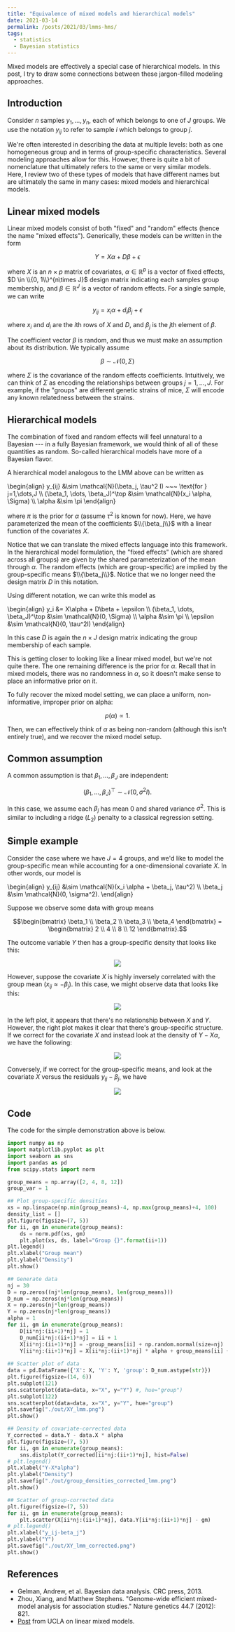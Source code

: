 ```yaml
---
title: "Equivalence of mixed models and hierarchical models"
date: 2021-03-14
permalink: /posts/2021/03/lmms-hms/
tags:
  - statistics
  - Bayesian statistics
---
```



Mixed models are effectively a special case of hierarchical models. In this post, I try to draw some connections between these jargon-filled modeling approaches.

## Introduction

Consider $n$ samples $y_1, \dots, y_n$, each of which belongs to one of $J$ groups. We use the notation $y_{ij}$ to refer to sample $i$ which belongs to group $j$.

We're often interested in describing the data at multiple levels: both as one homogeneous group and in terms of group-specific characteristics. Several modeling approaches allow for this. However, there is quite a bit of nomenclature that ultimately refers to the same or very similar models. Here, I review two of these types of models that have different names but are ultimately the same in many cases: mixed models and hierarchical models.

## Linear mixed models

Linear mixed models consist of both "fixed" and "random" effects (hence the name "mixed effects"). Generically, these models can be written in the form

$$Y = X \alpha + D \beta + \epsilon$$

where $X$ is an $n\times p$ matrix of covariates, $\alpha \in \mathbb{R}^p$ is a vector of fixed effects, $D \in \\{0, 1\\}^{n\times J}$ design matrix indicating each samples group membership, and $\beta \in \mathbb{R}^J$ is a vector of random effects. For a single sample, we can write

$$y_{ij} = x_i \alpha + d_i \beta_j + \epsilon$$

where $x_i$ and $d_i$ are the $i$th rows of $X$ and $D$, and $\beta_j$ is the $j$th element of $\beta$.

The coefficient vector $\beta$ is random, and thus we must make an assumption about its distribution. We typically assume

$$\beta \sim \mathcal{N}(0, \Sigma)$$

where $\Sigma$ is the covariance of the random effects coefficients. Intuitively, we can think of $\Sigma$ as encoding the relationships between groups $j=1, \dots, J$. For example, if the "groups" are different genetic strains of mice, $\Sigma$ will encode any known relatedness between the strains.

## Hierarchical models

The combination of fixed and random effects will feel unnatural to a Bayesian --- in a fully Bayesian framework, we would think of all of these quantities as random. So-called hierarchical models have more of a Bayesian flavor.

A hierarchical model analogous to the LMM above can be written as

\begin{align} y_{ij} &\sim \mathcal{N}(\beta_j, \tau^2 I) ~~~ \text{for } j=1,\dots,J \\\ (\beta_1, \dots, \beta_J)^\top &\sim \mathcal{N}(x_i \alpha, \Sigma) \\\ \alpha &\sim \pi \end{align}

where $\pi$ is the prior for $\alpha$ (assume $\tau^2$ is known for now). Here, we have parameterized the mean of the coefficients $\\{\beta_j\\}$ with a linear function of the covariates $X$.

Notice that we can translate the mixed effects language into this framework. In the hierarchical model formulation, the "fixed effects" (which are shared across all groups) are given by the shared parameterization of the mean through $\alpha$. The random effects (which are group-specific) are implied by the group-specific means $\\{\beta_j\\}$. Notice that we no longer need the design matrix $D$ in this notation.

Using different notation, we can write this model as

\begin{align} y_i &= X\alpha + D\beta + \epsilon \\\ (\beta_1, \dots, \beta_J)^\top &\sim \mathcal{N}(0, \Sigma) \\\ \alpha &\sim \pi \\\ \epsilon &\sim \mathcal{N}(0, \tau^2I) \end{align}

In this case $D$ is again the $n\times J$ design matrix indicating the group membership of each sample.

This is getting closer to looking like a linear mixed model, but we're not quite there. The one remaining difference is the prior for $\alpha$. Recall that in mixed models, there was no randomness in $\alpha$, so it doesn't make sense to place an informative prior on it. 

To fully recover the mixed model setting, we can place a uniform, non-informative, improper prior on alpha:

$$p(\alpha) \propto 1.$$

Then, we can effectively think of $\alpha$ as being non-random (although this isn't entirely true), and we recover the mixed model setup.

## Common assumption

A common assumption is that $\beta_1, \dots, \beta_J$ are independent:

$$(\beta_1, \dots, \beta_J)^\top \sim \mathcal{N}(0, \sigma^2 I).$$

In this case, we assume each $\beta_j$ has mean $0$ and shared variance $\sigma^2$. This is similar to including a ridge ($L_2$) penalty to a classical regression setting.

## Simple example

Consider the case where we have $J=4$ groups, and we'd like to model the group-specific mean while accounting for a one-dimensional covariate $X$. In other words, our model is

\begin{align} y_{ij} &\sim \mathcal{N}(x_i \alpha + \beta_j, \tau^2) \\\ \beta_j &\sim \mathcal{N}(0, \sigma^2). \end{align}

Suppose we observe some data with group means

$$\begin{bmatrix} \beta_1 \\ \beta_2 \\ \beta_3 \\ \beta_4 \end{bmatrix} = \begin{bmatrix} 2 \\ 4 \\ 8 \\ 12 \end{bmatrix}.$$

The outcome variable $Y$ then has a group-specific density that looks like this:

<p align="center">
  <img src="/assets/group_densities_lmm.png">
</p>

However, suppose the covariate $X$ is highly inversely correlated with the group mean ($x_{ij} \approx -\beta_j$). In this case, we might observe data that looks like this:

<p align="center">
  <img src="/assets/XY_lmm.png">
</p>

In the left plot, it appears that there's no relationship between $X$ and $Y$. However, the right plot makes it clear that there's group-specific structure. If we correct for the covariate $X$ and instead look at the density of $Y-X\alpha$, we have the following:

<p align="center">
  <img src="/assets/group_densities_corrected_lmm.png">
</p>

Conversely, if we correct for the group-specific means, and look at the covariate $X$ versus the residuals $y_{ij} - \beta_j$, we have

<p align="center">
  <img src="/assets/XY_lmm_corrected.png">
</p>

## Code

The code for the simple demonstration above is below.

```python
import numpy as np
import matplotlib.pyplot as plt
import seaborn as sns
import pandas as pd
from scipy.stats import norm

group_means = np.array([2, 4, 8, 12])
group_var = 1

## Plot group-specific densities
xs = np.linspace(np.min(group_means)-4, np.max(group_means)+4, 100)
density_list = []
plt.figure(figsize=(7, 5))
for ii, gm in enumerate(group_means):
    ds = norm.pdf(xs, gm)
    plt.plot(xs, ds, label="Group {}".format(ii+1))
plt.legend()
plt.xlabel("Group mean")
plt.ylabel("Density")
plt.show()

## Generate data
nj = 30
D = np.zeros((nj*len(group_means), len(group_means)))
D_num = np.zeros(nj*len(group_means))
X = np.zeros(nj*len(group_means))
Y = np.zeros(nj*len(group_means))
alpha = 1
for ii, gm in enumerate(group_means):
    D[ii*nj:(ii+1)*nj] = 1
    D_num[ii*nj:(ii+1)*nj] = ii + 1
    X[ii*nj:(ii+1)*nj] = -group_means[ii] + np.random.normal(size=nj)
    Y[ii*nj:(ii+1)*nj] = X[ii*nj:(ii+1)*nj] * alpha + group_means[ii] + np.random.normal(size=nj)
    
## Scatter plot of data
data = pd.DataFrame({'X': X, 'Y': Y, 'group': D_num.astype(str)})
plt.figure(figsize=(14, 6))
plt.subplot(121)
sns.scatterplot(data=data, x="X", y="Y") #, hue="group")
plt.subplot(122)
sns.scatterplot(data=data, x="X", y="Y", hue="group")
plt.savefig("./out/XY_lmm.png")
plt.show()

## Density of covariate-corrected data
Y_corrected = data.Y - data.X * alpha
plt.figure(figsize=(7, 5))
for ii, gm in enumerate(group_means):
    sns.distplot(Y_corrected[ii*nj:(ii+1)*nj], hist=False)
# plt.legend()
plt.xlabel("Y-X*alpha")
plt.ylabel("Density")
plt.savefig("./out/group_densities_corrected_lmm.png")
plt.show()

## Scatter of group-corrected data
plt.figure(figsize=(7, 5))
for ii, gm in enumerate(group_means):
    plt.scatter(X[ii*nj:(ii+1)*nj], data.Y[ii*nj:(ii+1)*nj] - gm)
# plt.legend()
plt.xlabel("y_ij-beta_j")
plt.ylabel("Y")
plt.savefig("./out/XY_lmm_corrected.png")
plt.show()
```


## References
- Gelman, Andrew, et al. Bayesian data analysis. CRC press, 2013.
- Zhou, Xiang, and Matthew Stephens. "Genome-wide efficient mixed-model analysis for association studies." Nature genetics 44.7 (2012): 821.
- [Post](https://stats.idre.ucla.edu/other/mult-pkg/introduction-to-linear-mixed-models/) from UCLA on linear mixed models.
